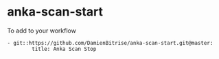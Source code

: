 # anka-scan-start

To add to your workflow

```
- git::https://github.com/DamienBitrise/anka-scan-start.git@master:
        title: Anka Scan Stop
```
